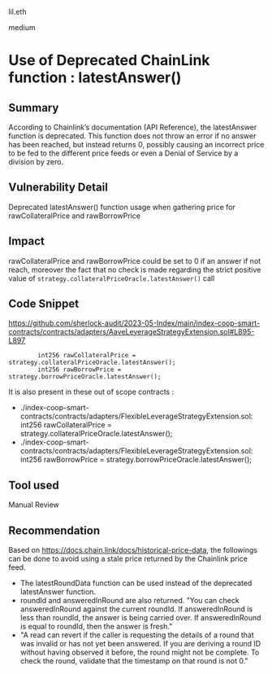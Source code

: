lil.eth

medium

# Use of Deprecated ChainLink function : latestAnswer()

## Summary

According to Chainlink’s documentation (API Reference), the latestAnswer function is deprecated. This function does not throw an error if no answer has been reached, but instead returns 0, possibly causing an incorrect price to be fed to the different price feeds or even a Denial of Service by a division by zero.

## Vulnerability Detail

Deprecated latestAnswer() function usage when gathering price for rawCollateralPrice and rawBorrowPrice

## Impact

rawCollateralPrice and rawBorrowPrice could be set to 0 if an answer if not reach, moreover the fact that no check is made regarding the strict positive value of `strategy.collateralPriceOracle.latestAnswer()` call

## Code Snippet

https://github.com/sherlock-audit/2023-05-Index/main/index-coop-smart-contracts/contracts/adapters/AaveLeverageStrategyExtension.sol#L895-L897
```solidity
        int256 rawCollateralPrice = strategy.collateralPriceOracle.latestAnswer(); 
        int256 rawBorrowPrice = strategy.borrowPriceOracle.latestAnswer(); 
```
It is also present in these out of scope contracts : 

- ./index-coop-smart-contracts/contracts/adapters/FlexibleLeverageStrategyExtension.sol:        int256 rawCollateralPrice = strategy.collateralPriceOracle.latestAnswer();
- ./index-coop-smart-contracts/contracts/adapters/FlexibleLeverageStrategyExtension.sol:        int256 rawBorrowPrice = strategy.borrowPriceOracle.latestAnswer();

## Tool used

Manual Review

## Recommendation
Based on https://docs.chain.link/docs/historical-price-data, the followings can be done to avoid using a stale price returned by the Chainlink price feed.

- The latestRoundData function can be used instead of the deprecated latestAnswer function.
- roundId and answeredInRound are also returned. "You can check answeredInRound against the current roundId. If answeredInRound is less than roundId, the answer is being carried over. If answeredInRound is equal to roundId, then the answer is fresh."
- "A read can revert if the caller is requesting the details of a round that was invalid or has not yet been answered. If you are deriving a round ID without having observed it before, the round might not be complete. To check the round, validate that the timestamp on that round is not 0."